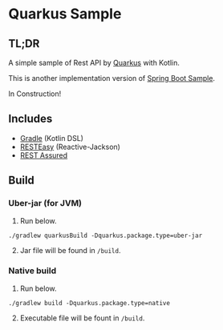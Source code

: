 # Quarkus Sample

## TL;DR

A simple sample of Rest API by [Quarkus](https://quarkus.io/) with Kotlin.

This is another implementation version of [Spring Boot Sample](https://github.com/retheviper/springbootsample).

In Construction!

## Includes

- [Gradle](https://gradle.org) (Kotlin DSL)
- [RESTEasy](https://resteasy.github.io/) (Reactive-Jackson)
- [REST Assured](https://rest-assured.io/)

## Build

### Uber-jar (for JVM)

1. Run below.

```shell
./gradlew quarkusBuild -Dquarkus.package.type=uber-jar
```

2. Jar file will be found in `/build`.

### Native build

1. Run below.

```shell
./gradlew build -Dquarkus.package.type=native
```

2. Executable file will be fount in `/build`.